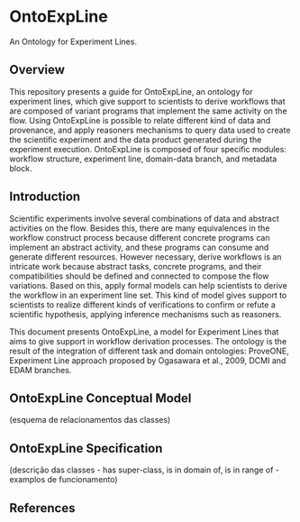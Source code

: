 # OntoExpLine
An Ontology for Experiment Lines.

## Overview

This repository presents a guide for OntoExpLine, an ontology for experiment lines, which give support to scientists to derive workflows that are composed of variant programs that implement the same activity on the flow.
Using OntoExpLine is possible to relate different kind of data and provenance, and apply reasoners mechanisms to query data used to create the scientific experiment and the data product generated during the experiment execution. OntoExpLine is composed of four specific modules: workflow structure, experiment line, domain-data branch, and metadata block.


## Introduction

Scientific experiments involve several combinations of data and abstract activities on the flow. Besides this, there are many equivalences in the workflow construct process because different concrete programs can implement an abstract activity, and these programs can consume and generate different resources. However necessary, derive workflows is an intricate work because abstract tasks, concrete programs, and their compatibilities should be defined and connected to compose the flow variations. Based on this, apply formal models can help scientists to derive the workflow in an experiment line set. This kind of model gives support to scientists to realize different kinds of verifications to confirm or refute a scientific hypothesis, applying inference  mechanisms such as reasoners.

This document presents OntoExpLine, a model for Experiment Lines that aims to give support in workflow derivation processes. The ontology is the result of the integration of different task and domain ontologies: ProveONE, Experiment Line approach proposed by Ogasawara et al., 2009, DCMI and EDAM branches.

## OntoExpLine Conceptual Model 
(esquema de relacionamentos das classes)
## OntoExpLine Specification
(descrição das classes - has super-class, is in domain of, is in range of - examplos de funcionamento)

## References
